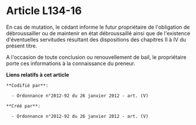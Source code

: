 # Article L134-16

En cas de mutation, le cédant informe le futur propriétaire de l'obligation de débroussailler ou de maintenir en état
débroussaillé ainsi que de l'existence d'éventuelles servitudes résultant des dispositions des chapitres II à IV du présent
titre.

A l'occasion de toute conclusion ou renouvellement de bail, le propriétaire porte ces informations à la connaissance du
preneur.

**Liens relatifs à cet article**

	**Codifié par**:

	  - Ordonnance n°2012-92 du 26 janvier 2012 - art. (V)

	**Créé par**:

	  - Ordonnance n°2012-92 du 26 janvier 2012 - art. (V)
